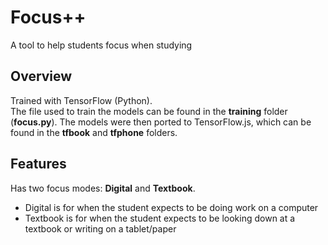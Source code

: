 # Focus++
A tool to help students focus when studying
## Overview 
Trained with TensorFlow (Python).  
The file used to train the models can be found in the **training** folder (**focus.py**).
The models were then ported to TensorFlow.js, which can be found in the **tfbook** and **tfphone** folders.

## Features
Has two focus modes: **Digital** and **Textbook**.
* Digital is for when the student expects to be doing work on a computer
* Textbook is for when the student expects to be looking down at a textbook or writing on a tablet/paper
